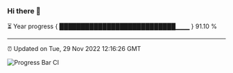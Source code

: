 ### Hi there 👋

⏳ Year progress { ███████████████████████████▁▁▁ } 91.10 %

---

⏰ Updated on Tue, 29 Nov 2022 12:16:26 GMT

![Progress Bar CI](https://github.com/Shyam-Makwana/GitHub-Actions-Demo/workflows/Progress%20Bar%20CI/badge.svg)
